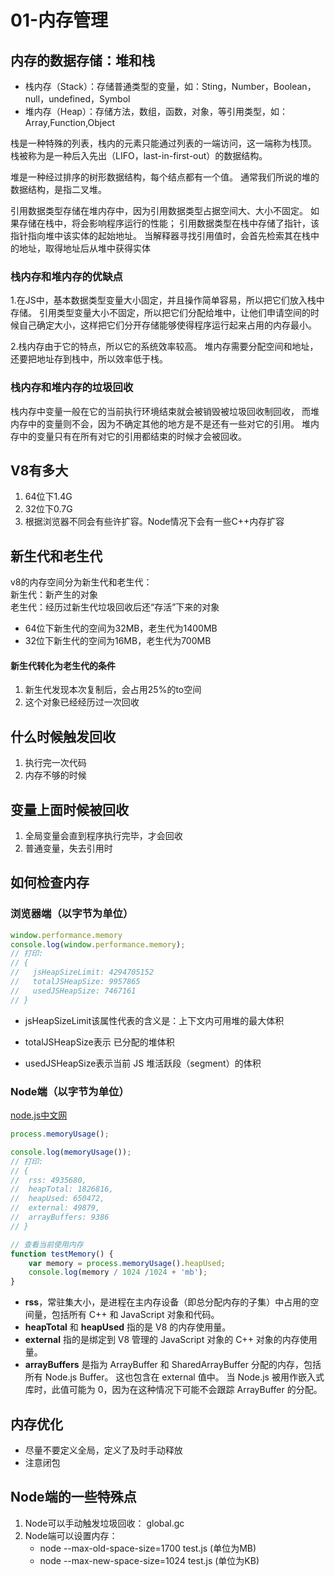 # 01-内存管理

## 内存的数据存储：堆和栈
- 栈内存（Stack）：存储普通类型的变量，如：Sting，Number，Boolean，null，undefined，Symbol
- 堆内存（Heap）：存储方法，数组，函数，对象，等引用类型，如：Array,Function,Object  


栈是一种特殊的列表，栈内的元素只能通过列表的一端访问，这一端称为栈顶。 栈被称为是一种后入先出（LIFO，last-in-first-out）的数据结构。   

堆是一种经过排序的树形数据结构，每个结点都有一个值。 通常我们所说的堆的数据结构，是指二叉堆。  

引用数据类型存储在堆内存中，因为引用数据类型占据空间大、大小不固定。 如果存储在栈中，将会影响程序运行的性能； 引用数据类型在栈中存储了指针，该指针指向堆中该实体的起始地址。 当解释器寻找引用值时，会首先检索其在栈中的地址，取得地址后从堆中获得实体

### 栈内存和堆内存的优缺点
1.在JS中，基本数据类型变量大小固定，并且操作简单容易，所以把它们放入栈中存储。 引用类型变量大小不固定，所以把它们分配给堆中，让他们申请空间的时候自己确定大小，这样把它们分开存储能够使得程序运行起来占用的内存最小。  

2.栈内存由于它的特点，所以它的系统效率较高。 堆内存需要分配空间和地址，还要把地址存到栈中，所以效率低于栈。

### 栈内存和堆内存的垃圾回收  
栈内存中变量一般在它的当前执行环境结束就会被销毁被垃圾回收制回收， 而堆内存中的变量则不会，因为不确定其他的地方是不是还有一些对它的引用。 堆内存中的变量只有在所有对它的引用都结束的时候才会被回收。


## V8有多大
1. 64位下1.4G
2. 32位下0.7G
3. 根据浏览器不同会有些许扩容。Node情况下会有一些C++内存扩容

## 新生代和老生代
v8的内存空间分为新生代和老生代：  
新生代：新产生的对象  
老生代：经历过新生代垃圾回收后还“存活”下来的对象  

- 64位下新生代的空间为32MB，老生代为1400MB
- 32位下新生代的空间为16MB，老生代为700MB

#### 新生代转化为老生代的条件
1. 新生代发现本次复制后，会占用25%的to空间
2. 这个对象已经经历过一次回收

## 什么时候触发回收
1. 执行完一次代码
2. 内存不够的时候

## 变量上面时候被回收
1. 全局变量会直到程序执行完毕，才会回收
2. 普通变量，失去引用时

## 如何检查内存

### 浏览器端（以字节为单位）
```js
window.performance.memory
console.log(window.performance.memory);
// 打印:
// {
//   jsHeapSizeLimit: 4294705152
//   totalJSHeapSize: 9957865
//   usedJSHeapSize: 7467161
// }
```
- jsHeapSizeLimit该属性代表的含义是：上下文内可用堆的最大体积

- totalJSHeapSize表示 已分配的堆体积

- usedJSHeapSize表示当前 JS 堆活跃段（segment）的体积

### Node端（以字节为单位）
[node.js中文网](http://nodejs.cn/api/process/process_memoryusage.html)
```js
process.memoryUsage();

console.log(memoryUsage());
// 打印:
// {
//  rss: 4935680,
//  heapTotal: 1826816,
//  heapUsed: 650472,
//  external: 49879,
//  arrayBuffers: 9386
// }

// 查看当前使用内存
function testMemory() {
    var memory = process.memoryUsage().heapUsed;
    console.log(memory / 1024 /1024 + 'mb');
}
```
- **rss**，常驻集大小，是进程在主内存设备（即总分配内存的子集）中占用的空间量，包括所有 C++ 和 JavaScript 对象和代码。
- **heapTotal** 和 **heapUsed** 指的是 V8 的内存使用量。
- **external** 指的是绑定到 V8 管理的 JavaScript 对象的 C++ 对象的内存使用量。
- **arrayBuffers** 是指为 ArrayBuffer 和 SharedArrayBuffer 分配的内存，包括所有 Node.js Buffer。 这也包含在 external 值中。 当 Node.js 被用作嵌入式库时，此值可能为 0，因为在这种情况下可能不会跟踪 ArrayBuffer 的分配。



## 内存优化
- 尽量不要定义全局，定义了及时手动释放
- 注意闭包

## Node端的一些特殊点
1. Node可以手动触发垃圾回收： global.gc
2. Node端可以设置内存：   
   - node --max-old-space-size=1700 test.js  (单位为MB) 
   - node --max-new-space-size=1024 test.js (单位为KB)